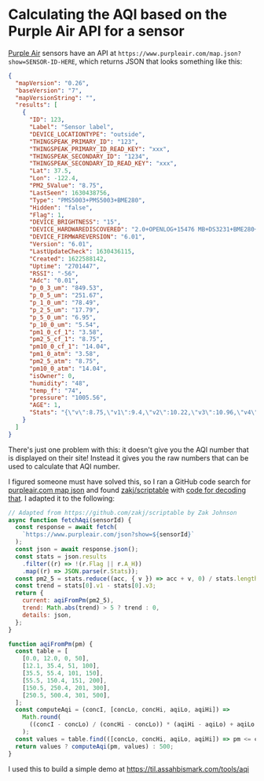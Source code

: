 # Calculating the AQI based on the Purple Air API for a sensor

[Purple Air](https://www.purpleair.com/) sensors have an API at `https://www.purpleair.com/map.json?show=SENSOR-ID-HERE`, which returns JSON that looks something like this:

```json
{
  "mapVersion": "0.26",
  "baseVersion": "7",
  "mapVersionString": "",
  "results": [
    {
      "ID": 123,
      "Label": "Sensor label",
      "DEVICE_LOCATIONTYPE": "outside",
      "THINGSPEAK_PRIMARY_ID": "123",
      "THINGSPEAK_PRIMARY_ID_READ_KEY": "xxx",
      "THINGSPEAK_SECONDARY_ID": "1234",
      "THINGSPEAK_SECONDARY_ID_READ_KEY": "xxx",
      "Lat": 37.5,
      "Lon": -122.4,
      "PM2_5Value": "8.75",
      "LastSeen": 1630438756,
      "Type": "PMS5003+PMS5003+BME280",
      "Hidden": "false",
      "Flag": 1,
      "DEVICE_BRIGHTNESS": "15",
      "DEVICE_HARDWAREDISCOVERED": "2.0+OPENLOG+15476 MB+DS3231+BME280+PMSX003-B+PMSX003-A",
      "DEVICE_FIRMWAREVERSION": "6.01",
      "Version": "6.01",
      "LastUpdateCheck": 1630436115,
      "Created": 1622588142,
      "Uptime": "2701447",
      "RSSI": "-56",
      "Adc": "0.01",
      "p_0_3_um": "849.53",
      "p_0_5_um": "251.67",
      "p_1_0_um": "78.49",
      "p_2_5_um": "17.79",
      "p_5_0_um": "6.95",
      "p_10_0_um": "5.54",
      "pm1_0_cf_1": "3.58",
      "pm2_5_cf_1": "8.75",
      "pm10_0_cf_1": "14.04",
      "pm1_0_atm": "3.58",
      "pm2_5_atm": "8.75",
      "pm10_0_atm": "14.04",
      "isOwner": 0,
      "humidity": "48",
      "temp_f": "74",
      "pressure": "1005.56",
      "AGE": 1,
      "Stats": "{\"v\":8.75,\"v1\":9.4,\"v2\":10.22,\"v3\":10.96,\"v4\":14.17,\"v5\":15.51,\"v6\":12.53,\"pm\":8.75,\"lastModified\":1630438756184,\"timeSinceModified\":120110}"
    }
  ]
}
```
There's just one problem with this: it doesn't give you the AQI number that is displayed on their site! Instead it gives you the raw numbers that can be used to calculate that AQI number.

I figured someone must have solved this, so I ran a GitHub code search for [purpleair.com map json](https://github.com/search?q=purpleair.com+map+json&type=code) and found [zakj/scriptable](https://github.com/zakj/scriptable) with [code for decoding that](https://github.com/zakj/scriptable/blob/d42a2d7727a2642ad6ee880c15ae65dca4232fe4/purpleAir.js). I adapted it to the following:

```javascript
// Adapted from https://github.com/zakj/scriptable by Zak Johnson
async function fetchAqi(sensorId) {
  const response = await fetch(
    `https://www.purpleair.com/json?show=${sensorId}`
  );
  const json = await response.json();
  const stats = json.results
    .filter((r) => !(r.Flag || r.A_H))
    .map((r) => JSON.parse(r.Stats));
  const pm2_5 = stats.reduce((acc, { v }) => acc + v, 0) / stats.length;
  const trend = stats[0].v1 - stats[0].v3;
  return {
    current: aqiFromPm(pm2_5),
    trend: Math.abs(trend) > 5 ? trend : 0,
    details: json,
  };
}

function aqiFromPm(pm) {
  const table = [
    [0.0, 12.0, 0, 50],
    [12.1, 35.4, 51, 100],
    [35.5, 55.4, 101, 150],
    [55.5, 150.4, 151, 200],
    [150.5, 250.4, 201, 300],
    [250.5, 500.4, 301, 500],
  ];
  const computeAqi = (concI, [concLo, concHi, aqiLo, aqiHi]) =>
    Math.round(
      ((concI - concLo) / (concHi - concLo)) * (aqiHi - aqiLo) + aqiLo
    );
  const values = table.find(([concLo, concHi, aqiLo, aqiHi]) => pm <= concHi);
  return values ? computeAqi(pm, values) : 500;
}
```
I used this to build a simple demo at https://til.assahbismark.com/tools/aqi

